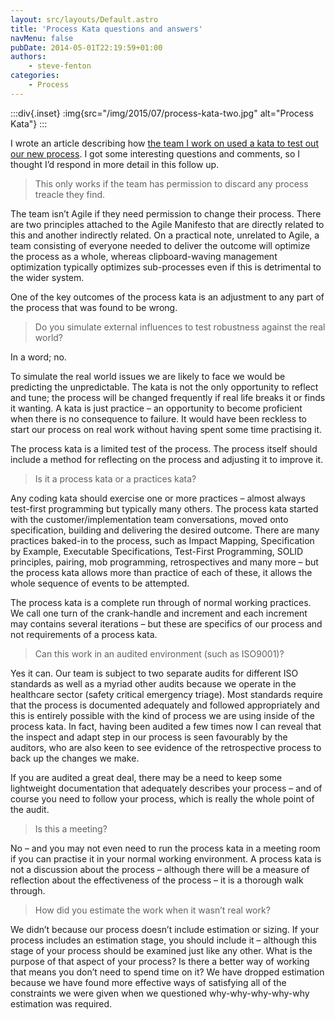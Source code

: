 ```yaml
---
layout: src/layouts/Default.astro
title: 'Process Kata questions and answers'
navMenu: false
pubDate: 2014-05-01T22:19:59+01:00
authors:
    - steve-fenton
categories:
    - Process
---
```


:::div{.inset}
:img{src="/img/2015/07/process-kata-two.jpg" alt="Process Kata"}
:::

I wrote an article describing how [the team I work on used a kata to test out our new process](/blog/2014/04/process-kata/). I got some interesting questions and comments, so I thought I’d respond in more detail in this follow up.

> This only works if the team has permission to discard any process treacle they find.

The team isn’t Agile if they need permission to change their process. There are two principles attached to the Agile Manifesto that are directly related to this and another indirectly related. On a practical note, unrelated to Agile, a team consisting of everyone needed to deliver the outcome will optimize the process as a whole, whereas clipboard-waving management optimization typically optimizes sub-processes even if this is detrimental to the wider system.

One of the key outcomes of the process kata is an adjustment to any part of the process that was found to be wrong.

> Do you simulate external influences to test robustness against the real world?

In a word; no.

To simulate the real world issues we are likely to face we would be predicting the unpredictable. The kata is not the only opportunity to reflect and tune; the process will be changed frequently if real life breaks it or finds it wanting. A kata is just practice – an opportunity to become proficient when there is no consequence to failure. It would have been reckless to start our process on real work without having spent some time practising it.

The process kata is a limited test of the process. The process itself should include a method for reflecting on the process and adjusting it to improve it.

> Is it a process kata or a practices kata?

Any coding kata should exercise one or more practices – almost always test-first programming but typically many others. The process kata started with the customer/implementation team conversations, moved onto specification, building and delivering the desired outcome. There are many practices baked-in to the process, such as Impact Mapping, Specification by Example, Executable Specifications, Test-First Programming, SOLID principles, pairing, mob programming, retrospectives and many more – but the process kata allows more than practice of each of these, it allows the whole sequence of events to be attempted.

The process kata is a complete run through of normal working practices. We call one turn of the crank-handle and increment and each increment may contains several iterations – but these are specifics of our process and not requirements of a process kata.

> Can this work in an audited environment (such as ISO9001)?

Yes it can. Our team is subject to two separate audits for different ISO standards as well as a myriad other audits because we operate in the healthcare sector (safety critical emergency triage). Most standards require that the process is documented adequately and followed appropriately and this is entirely possible with the kind of process we are using inside of the process kata. In fact, having been audited a few times now I can reveal that the inspect and adapt step in our process is seen favourably by the auditors, who are also keen to see evidence of the retrospective process to back up the changes we make.

If you are audited a great deal, there may be a need to keep some lightweight documentation that adequately describes your process – and of course you need to follow your process, which is really the whole point of the audit.

> Is this a meeting?

No – and you may not even need to run the process kata in a meeting room if you can practise it in your normal working environment. A process kata is not a discussion about the process – although there will be a measure of reflection about the effectiveness of the process – it is a thorough walk through.

> How did you estimate the work when it wasn’t real work?

We didn’t because our process doesn’t include estimation or sizing. If your process includes an estimation stage, you should include it – although this stage of your process should be examined just like any other. What is the purpose of that aspect of your process? Is there a better way of working that means you don’t need to spend time on it? We have dropped estimation because we have found more effective ways of satisfying all of the constraints we were given when we questioned why-why-why-why-why estimation was required.